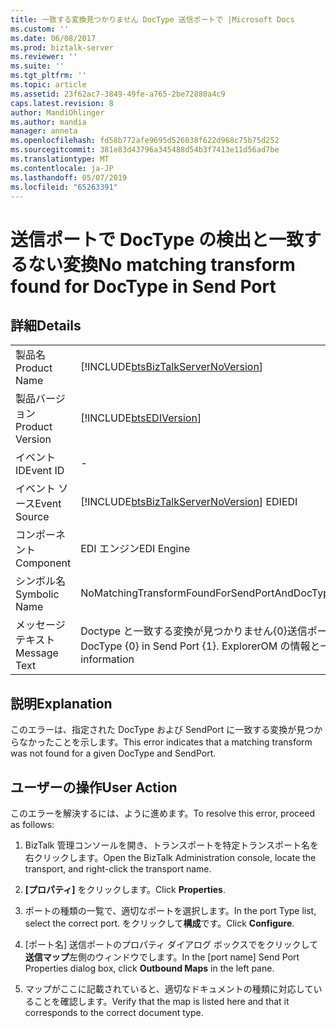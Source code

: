 ```yaml
---
title: 一致する変換見つかりません DocType 送信ポートで |Microsoft Docs
ms.custom: ''
ms.date: 06/08/2017
ms.prod: biztalk-server
ms.reviewer: ''
ms.suite: ''
ms.tgt_pltfrm: ''
ms.topic: article
ms.assetid: 23f62ac7-3849-49fe-a765-2be72880a4c9
caps.latest.revision: 8
author: MandiOhlinger
ms.author: mandia
manager: anneta
ms.openlocfilehash: fd58b772afe9695d526038f622d968c75b75d252
ms.sourcegitcommit: 381e83d43796a345488d54b3f7413e11d56ad7be
ms.translationtype: MT
ms.contentlocale: ja-JP
ms.lasthandoff: 05/07/2019
ms.locfileid: "65263391"
---
```

# <a name="no-matching-transform-found-for-doctype-in-send-port"></a><span data-ttu-id="2764a-102">送信ポートで DocType の検出と一致するない変換</span><span class="sxs-lookup"><span data-stu-id="2764a-102">No matching transform found for DocType in Send Port</span></span>
## <a name="details"></a><span data-ttu-id="2764a-103">詳細</span><span class="sxs-lookup"><span data-stu-id="2764a-103">Details</span></span>  
  
|                 |                                                                                                        |
|-----------------|--------------------------------------------------------------------------------------------------------|
|  <span data-ttu-id="2764a-104">製品名</span><span class="sxs-lookup"><span data-stu-id="2764a-104">Product Name</span></span>   |           [!INCLUDE[btsBizTalkServerNoVersion](../includes/btsbiztalkservernoversion-md.md)]           |
| <span data-ttu-id="2764a-105">製品バージョン</span><span class="sxs-lookup"><span data-stu-id="2764a-105">Product Version</span></span> |                       [!INCLUDE[btsEDIVersion](../includes/btsediversion-md.md)]                       |
|    <span data-ttu-id="2764a-106">イベント ID</span><span class="sxs-lookup"><span data-stu-id="2764a-106">Event ID</span></span>     |                                                   -                                                    |
|  <span data-ttu-id="2764a-107">イベント ソース</span><span class="sxs-lookup"><span data-stu-id="2764a-107">Event Source</span></span>   |         [!INCLUDE[btsBizTalkServerNoVersion](../includes/btsbiztalkservernoversion-md.md)] <span data-ttu-id="2764a-108">EDI</span><span class="sxs-lookup"><span data-stu-id="2764a-108">EDI</span></span>         |
|    <span data-ttu-id="2764a-109">コンポーネント</span><span class="sxs-lookup"><span data-stu-id="2764a-109">Component</span></span>    |                                               <span data-ttu-id="2764a-110">EDI エンジン</span><span class="sxs-lookup"><span data-stu-id="2764a-110">EDI Engine</span></span>                                               |
|  <span data-ttu-id="2764a-111">シンボル名</span><span class="sxs-lookup"><span data-stu-id="2764a-111">Symbolic Name</span></span>  |                             <span data-ttu-id="2764a-112">NoMatchingTransformFoundForSendPortAndDocType</span><span class="sxs-lookup"><span data-stu-id="2764a-112">NoMatchingTransformFoundForSendPortAndDocType</span></span>                              |
|  <span data-ttu-id="2764a-113">メッセージ テキスト</span><span class="sxs-lookup"><span data-stu-id="2764a-113">Message Text</span></span>   | <span data-ttu-id="2764a-114">Doctype と一致する変換が見つかりません{0}送信ポートで{1}します。</span><span class="sxs-lookup"><span data-stu-id="2764a-114">No matching transform found for DocType {0} in Send Port {1}.</span></span> <span data-ttu-id="2764a-115">ExplorerOM の情報と一貫性がありません。</span><span class="sxs-lookup"><span data-stu-id="2764a-115">Inconsistent with ExplorerOM information</span></span> |
  
## <a name="explanation"></a><span data-ttu-id="2764a-116">説明</span><span class="sxs-lookup"><span data-stu-id="2764a-116">Explanation</span></span>  
 <span data-ttu-id="2764a-117">このエラーは、指定された DocType および SendPort に一致する変換が見つからなかったことを示します。</span><span class="sxs-lookup"><span data-stu-id="2764a-117">This error indicates that a matching transform was not found for a given DocType and SendPort.</span></span>  
  
## <a name="user-action"></a><span data-ttu-id="2764a-118">ユーザーの操作</span><span class="sxs-lookup"><span data-stu-id="2764a-118">User Action</span></span>  
 <span data-ttu-id="2764a-119">このエラーを解決するには、ように進めます。</span><span class="sxs-lookup"><span data-stu-id="2764a-119">To resolve this error, proceed as follows:</span></span>  
  
1.  <span data-ttu-id="2764a-120">BizTalk 管理コンソールを開き、トランスポートを特定トランスポート名を右クリックします。</span><span class="sxs-lookup"><span data-stu-id="2764a-120">Open the BizTalk Administration console, locate the transport, and right-click the transport name.</span></span>  
  
2.  <span data-ttu-id="2764a-121">**[プロパティ]** をクリックします。</span><span class="sxs-lookup"><span data-stu-id="2764a-121">Click **Properties**.</span></span>  
  
3.  <span data-ttu-id="2764a-122">ポートの種類の一覧で、適切なポートを選択します。</span><span class="sxs-lookup"><span data-stu-id="2764a-122">In the port Type list, select the correct port.</span></span> <span data-ttu-id="2764a-123">をクリックして**構成**です。</span><span class="sxs-lookup"><span data-stu-id="2764a-123">Click **Configure**.</span></span>  
  
4.  <span data-ttu-id="2764a-124">[ポート名] 送信ポートのプロパティ ダイアログ ボックスでをクリックして**送信マップ**左側のウィンドウでします。</span><span class="sxs-lookup"><span data-stu-id="2764a-124">In the [port name] Send Port Properties dialog box, click **Outbound Maps** in the left pane.</span></span>  
  
5.  <span data-ttu-id="2764a-125">マップがここに記載されていると、適切なドキュメントの種類に対応していることを確認します。</span><span class="sxs-lookup"><span data-stu-id="2764a-125">Verify that the map is listed here and that it corresponds to the correct document type.</span></span>